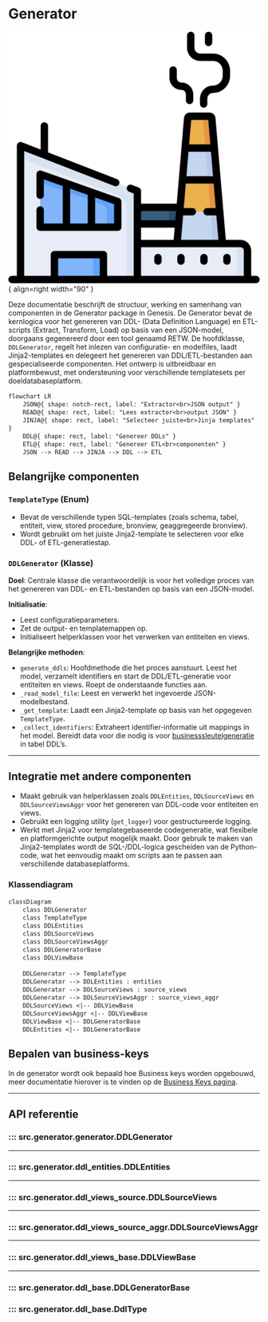# Generator
![Generator](images/generator.png){ align=right width="90" }

Deze documentatie beschrijft de structuur, werking en samenhang van componenten in de Generator package in Genesis. De Generator bevat de kernlogica voor het genereren van DDL- (Data Definition Language) en ETL-scripts (Extract, Transform, Load) op basis van een JSON-model, doorgaans gegenereerd door een tool genaamd RETW. De hoofdklasse, `DDLGenerator`, regelt het inlezen van configuratie- en modelfiles, laadt Jinja2-templates en delegeert het genereren van DDL/ETL-bestanden aan gespecialiseerde componenten. Het ontwerp is uitbreidbaar en platformbewust, met ondersteuning voor verschillende templatesets per doeldatabaseplatform.

```mermaid
flowchart LR
    JSON@{ shape: notch-rect, label: "Extractor<br>JSON output" }
    READ@{ shape: rect, label: "Lees extractor<br>output JSON" }
    JINJA@{ shape: rect, label: "Selecteer juiste<br>Jinja templates" }
    DDL@{ shape: rect, label: "Genereer DDLs" }
    ETL@{ shape: rect, label: "Genereer ETL<br>componenten" }
    JSON --> READ --> JINJA --> DDL --> ETL
```

## Belangrijke componenten

### `TemplateType` (Enum)

* Bevat de verschillende typen SQL-templates (zoals schema, tabel, entiteit, view, stored procedure, bronview, geaggregeerde bronview).
* Wordt gebruikt om het juiste Jinja2-template te selecteren voor elke DDL- of ETL-generatiestap.

### `DDLGenerator` (Klasse)

**Doel**: Centrale klasse die verantwoordelijk is voor het volledige proces van het genereren van DDL- en ETL-bestanden op basis van een JSON-model.

**Initialisatie**:

* Leest configuratieparameters.
* Zet de output- en templatemappen op.
* Initialiseert helperklassen voor het verwerken van entiteiten en views.

**Belangrijke methoden**:

* `generate_ddls`: Hoofdmethode die het proces aanstuurt. Leest het model, verzamelt identifiers en start de DDL/ETL-generatie voor entiteiten en views. Roept de onderstaande functies aan.
* `_read_model_file`: Leest en verwerkt het ingevoerde JSON-modelbestand.
* `_get_template`: Laadt een Jinja2-template op basis van het opgegeven `TemplateType`.
* `_collect_identifiers`: Extraheert identifier-informatie uit mappings in het model. Bereidt data voor die nodig is voor [businesssleutelgeneratie](#bepalen-van-business-keys) in tabel DDL’s.

---

## Integratie met andere componenten

* Maakt gebruik van helperklassen zoals `DDLEntities`, `DDLSourceViews` en `DDLSourceViewsAggr` voor het genereren van DDL-code voor entiteiten en views.
* Gebruikt een logging utility (`get_logger`) voor gestructureerde logging.
* Werkt met Jinja2 voor templategebaseerde codegeneratie, wat flexibele en platformgerichte output mogelijk maakt. Door gebruik te maken van Jinja2-templates wordt de SQL-/DDL-logica gescheiden van de Python-code, wat het eenvoudig maakt om scripts aan te passen aan verschillende databaseplatforms.

### Klassendiagram

```mermaid
classDiagram
    class DDLGenerator
    class TemplateType
    class DDLEntities
    class DDLSourceViews
    class DDLSourceViewsAggr
    class DDLGeneratorBase
    class DDLViewBase

    DDLGenerator --> TemplateType
    DDLGenerator --> DDLEntities : entities
    DDLGenerator --> DDLSourceViews : source_views
    DDLGenerator --> DDLSourceViewsAggr : source_views_aggr
    DDLSourceViews <|-- DDLViewBase
    DDLSourceViewsAggr <|-- DDLViewBase
    DDLViewBase <|-- DDLGeneratorBase
    DDLEntities <|-- DDLGeneratorBase
```

## Bepalen van business-keys

In de generator wordt ook bepaald hoe Business keys worden opgebouwd, meer documentatie hierover is te vinden op de [Business Keys pagina](Business_Keys.md).

---

## API referentie

### ::: src.generator.generator.DDLGenerator

---

### ::: src.generator.ddl_entities.DDLEntities

---

### ::: src.generator.ddl_views_source.DDLSourceViews

---

### ::: src.generator.ddl_views_source_aggr.DDLSourceViewsAggr

---

### ::: src.generator.ddl_views_base.DDLViewBase

---

### ::: src.generator.ddl_base.DDLGeneratorBase

### ::: src.generator.ddl_base.DdlType
